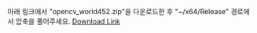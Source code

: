 아래 링크에서 "opencv_world452.zip"을 다운로드한 후 "~/x64/Release" 경로에서 압축을 풀어주세요.
[Download Link](https://drive.google.com/file/d/10RWyJAu3W6V-hL1G0tceRuq2cav9cC1z/view?usp=share_link, "opencv_world452")
